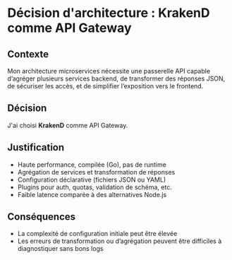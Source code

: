 # Décision d'architecture : KrakenD comme API Gateway

## Contexte

Mon architecture microservices nécessite une passerelle API capable d’agréger plusieurs services backend, de transformer des réponses JSON, de sécuriser les accès, et de simplifier l’exposition vers le frontend.

## Décision

J'ai choisi **KrakenD** comme API Gateway.

## Justification

- Haute performance, compilée (Go), pas de runtime
- Agrégation de services et transformation de réponses
- Configuration déclarative (fichiers JSON ou YAML)
- Plugins pour auth, quotas, validation de schéma, etc.
- Faible latence comparée à des alternatives Node.js

## Conséquences

- La complexité de configuration initiale peut être élevée
- Les erreurs de transformation ou d’agrégation peuvent être difficiles à diagnostiquer sans bons logs
